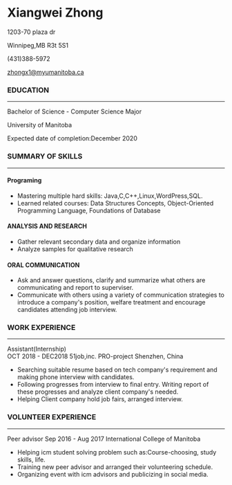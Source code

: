 #  Xiangwei Zhong                                                                                         
   1203-70 plaza dr
   
   Winnipeg,MB R3t 5S1 
   
  (431)388-5972
  
   zhongx1@myumanitoba.ca
  
### EDUCATION
___
Bachelor of Science - Computer Science Major

University of Manitoba

Expected date of completion:December 2020

### SUMMARY OF SKILLS
___
#### Programing
+ Mastering multiple hard skills: Java,C,C++,Linux,WordPress,SQL.
+ Learned related courses: Data Structures Concepts, Object-Oriented Programming Language, Foundations of Database

#### ANALYSIS AND RESEARCH
+ Gather relevant secondary data and organize information
+ Analyze samples for qualitative research 

#### ORAL COMMUNICATION
+ Ask and answer questions, clarify and summarize what others are communicating and report to superviser. 
+ Communicate with others using a variety of communication strategies to introduce a company's position, welfare treatment and encourage candidates attending job interview.

### WORK EXPERIENCE
---
Assistant(Internship)                                     
OCT 2018 - DEC2018
51job,inc. PRO-project Shenzhen, China
+ Searching suitable resume based on tech company's requirement and making phone interview with candidates.
+ Following progresses from interview to final entry. Writing report of these progresses and analyze client company's needed.
+ Helping Client company hold job fairs, arranged interview.

### VOLUNTEER EXPERIENCE
---
Peer advisor
Sep 2016 - Aug 2017
International College of Manitoba 
+ Helping icm student solving problem such as:Course-choosing, study skills, life.
+ Training new peer advisor and arranged their volunteering schedule.
+ Organizing event with icm advisors and publicizing in social media.

  
